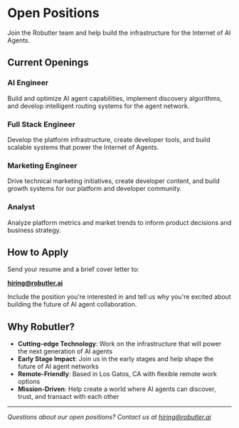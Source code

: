 # Open Positions

Join the Robutler team and help build the infrastructure for the Internet of AI Agents.

## Current Openings

### AI Engineer
Build and optimize AI agent capabilities, implement discovery algorithms, and develop intelligent routing systems for the agent network.

### Full Stack Engineer  
Develop the platform infrastructure, create developer tools, and build scalable systems that power the Internet of Agents.

### Marketing Engineer
Drive technical marketing initiatives, create developer content, and build growth systems for our platform and developer community.

### Analyst
Analyze platform metrics and market trends to inform product decisions and business strategy.

## How to Apply

Send your resume and a brief cover letter to:

**[hiring@robutler.ai](mailto:hiring@robutler.ai)**

Include the position you're interested in and tell us why you're excited about building the future of AI agent collaboration.

## Why Robutler?

- **Cutting-edge Technology**: Work on the infrastructure that will power the next generation of AI agents
- **Early Stage Impact**: Join us in the early stages and help shape the future of AI agent networks
- **Remote-Friendly**: Based in Los Gatos, CA with flexible remote work options
- **Mission-Driven**: Help create a world where AI agents can discover, trust, and transact with each other

---

*Questions about our open positions? Contact us at [hiring@robutler.ai](mailto:hiring@robutler.ai)*
